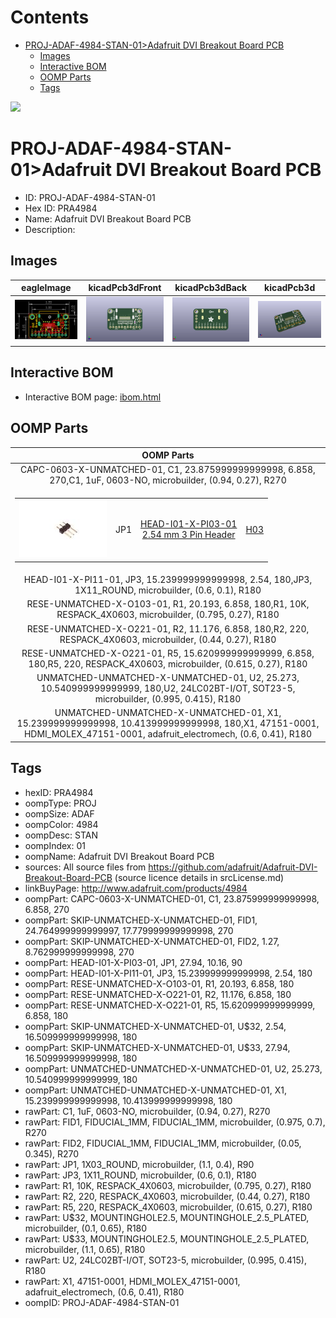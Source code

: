 



Contents
========

* [PROJ-ADAF-4984-STAN-01>Adafruit DVI Breakout Board PCB](#proj-adaf-4984-stan-01adafruit-dvi-breakout-board-pcb)
	* [Images](#images)
	* [Interactive BOM](#interactive-bom)
	* [OOMP Parts](#oomp-parts)
	* [Tags](#tags)
  
![][im]
# PROJ-ADAF-4984-STAN-01>Adafruit DVI Breakout Board PCB

- ID: PROJ-ADAF-4984-STAN-01
- Hex ID: PRA4984
- Name: Adafruit DVI Breakout Board PCB
- Description: 

## Images
  
  

|eagleImage|kicadPcb3dFront|kicadPcb3dBack|kicadPcb3d|
| :---: | :---: | :---: | :---: |
|[![eagleImage](eagleImage_140.png)](eagleImage_600.png)|[![kicadPcb3dFront](kicadPcb3dFront_140.png)](kicadPcb3dFront_600.png)|[![kicadPcb3dBack](kicadPcb3dBack_140.png)](kicadPcb3dBack_600.png)|[![kicadPcb3d](kicadPcb3d_140.png)](kicadPcb3d_600.png)|

## Interactive BOM

- Interactive BOM page: [ibom.html](kicad/bom/ibom.html)

## OOMP Parts
  

|OOMP Parts|
| :---: |
|CAPC-0603-X-UNMATCHED-01, C1, 23.875999999999998, 6.858, 270,C1, 1uF, 0603-NO, microbuilder, (0.94, 0.27), R270|
|<table><tr><td>![HEAD-I01-X-PI03-01](https://raw.githubusercontent.com/oomlout/oomlout_OOMP_parts/main/HEAD-I01-X-PI03-01/image_140.jpg)</td><td> JP1</td><td>[HEAD-I01-X-PI03-01<br>2.54 mm 3 Pin Header](https://github.com/oomlout/oomlout_OOMP_parts/tree/main/HEAD-I01-X-PI03-01/)</td><td>[H03](https://github.com/oomlout/oomlout_OOMP_parts/tree/main/HEAD-I01-X-PI03-01/)</td></tr></table>|
|HEAD-I01-X-PI11-01, JP3, 15.239999999999998, 2.54, 180,JP3, 1X11_ROUND, microbuilder, (0.6, 0.1), R180|
|RESE-UNMATCHED-X-O103-01, R1, 20.193, 6.858, 180,R1, 10K, RESPACK_4X0603, microbuilder, (0.795, 0.27), R180|
|RESE-UNMATCHED-X-O221-01, R2, 11.176, 6.858, 180,R2, 220, RESPACK_4X0603, microbuilder, (0.44, 0.27), R180|
|RESE-UNMATCHED-X-O221-01, R5, 15.620999999999999, 6.858, 180,R5, 220, RESPACK_4X0603, microbuilder, (0.615, 0.27), R180|
|UNMATCHED-UNMATCHED-X-UNMATCHED-01, U2, 25.273, 10.540999999999999, 180,U2, 24LC02BT-I/OT, SOT23-5, microbuilder, (0.995, 0.415), R180|
|UNMATCHED-UNMATCHED-X-UNMATCHED-01, X1, 15.239999999999998, 10.413999999999998, 180,X1, 47151-0001, HDMI_MOLEX_47151-0001, adafruit_electromech, (0.6, 0.41), R180|

## Tags

- hexID: PRA4984
- oompType: PROJ
- oompSize: ADAF
- oompColor: 4984
- oompDesc: STAN
- oompIndex: 01
- oompName: Adafruit DVI Breakout Board PCB
- sources: All source files from https://github.com/adafruit/Adafruit-DVI-Breakout-Board-PCB (source licence details in srcLicense.md)
- linkBuyPage: http://www.adafruit.com/products/4984
- oompPart: CAPC-0603-X-UNMATCHED-01, C1, 23.875999999999998, 6.858, 270
- oompPart: SKIP-UNMATCHED-X-UNMATCHED-01, FID1, 24.764999999999997, 17.779999999999998, 270
- oompPart: SKIP-UNMATCHED-X-UNMATCHED-01, FID2, 1.27, 8.762999999999998, 270
- oompPart: HEAD-I01-X-PI03-01, JP1, 27.94, 10.16, 90
- oompPart: HEAD-I01-X-PI11-01, JP3, 15.239999999999998, 2.54, 180
- oompPart: RESE-UNMATCHED-X-O103-01, R1, 20.193, 6.858, 180
- oompPart: RESE-UNMATCHED-X-O221-01, R2, 11.176, 6.858, 180
- oompPart: RESE-UNMATCHED-X-O221-01, R5, 15.620999999999999, 6.858, 180
- oompPart: SKIP-UNMATCHED-X-UNMATCHED-01, U$32, 2.54, 16.509999999999998, 180
- oompPart: SKIP-UNMATCHED-X-UNMATCHED-01, U$33, 27.94, 16.509999999999998, 180
- oompPart: UNMATCHED-UNMATCHED-X-UNMATCHED-01, U2, 25.273, 10.540999999999999, 180
- oompPart: UNMATCHED-UNMATCHED-X-UNMATCHED-01, X1, 15.239999999999998, 10.413999999999998, 180
- rawPart: C1, 1uF, 0603-NO, microbuilder, (0.94, 0.27), R270
- rawPart: FID1, FIDUCIAL_1MM, FIDUCIAL_1MM, microbuilder, (0.975, 0.7), R270
- rawPart: FID2, FIDUCIAL_1MM, FIDUCIAL_1MM, microbuilder, (0.05, 0.345), R270
- rawPart: JP1, 1X03_ROUND, microbuilder, (1.1, 0.4), R90
- rawPart: JP3, 1X11_ROUND, microbuilder, (0.6, 0.1), R180
- rawPart: R1, 10K, RESPACK_4X0603, microbuilder, (0.795, 0.27), R180
- rawPart: R2, 220, RESPACK_4X0603, microbuilder, (0.44, 0.27), R180
- rawPart: R5, 220, RESPACK_4X0603, microbuilder, (0.615, 0.27), R180
- rawPart: U$32, MOUNTINGHOLE2.5, MOUNTINGHOLE_2.5_PLATED, microbuilder, (0.1, 0.65), R180
- rawPart: U$33, MOUNTINGHOLE2.5, MOUNTINGHOLE_2.5_PLATED, microbuilder, (1.1, 0.65), R180
- rawPart: U2, 24LC02BT-I/OT, SOT23-5, microbuilder, (0.995, 0.415), R180
- rawPart: X1, 47151-0001, HDMI_MOLEX_47151-0001, adafruit_electromech, (0.6, 0.41), R180
- oompID: PROJ-ADAF-4984-STAN-01



[im]: kicadPcb3d_450.png
